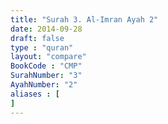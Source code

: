 ```yaml
---
title: "Surah 3. Al-Imran Ayah 2"
date: 2014-09-28
draft: false
type : "quran"
layout: "compare"
BookCode : "CMP"
SurahNumber: "3"
AyahNumber: "2"
aliases : [
]
---
```


